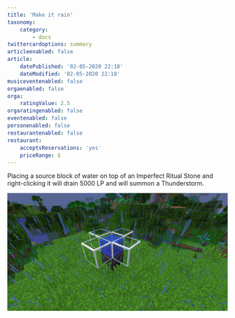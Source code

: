 ```yaml
---
title: 'Make it rain'
taxonomy:
    category:
        - docs
twittercardoptions: summary
articleenabled: false
article:
    datePublished: '02-05-2020 22:18'
    dateModified: '02-05-2020 22:18'
musiceventenabled: false
orgaenabled: false
orga:
    ratingValue: 2.5
orgaratingenabled: false
eventenabled: false
personenabled: false
restaurantenabled: false
restaurant:
    acceptsReservations: 'yes'
    priceRange: $
---
```


Placing a source block of water on top of an Imperfect Ritual Stone and right-clicking it will drain 5000 LP and will summon a Thunderstorm.

![](Make%20it%20rain.jpg)